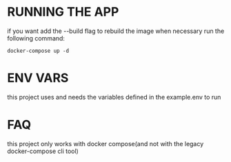 # RUNNING THE APP
if you want add the --build flag to rebuild the image when necessary
run the following command:
```
docker-compose up -d
```

# ENV VARS
this project uses and needs the variables defined in the example.env to run


# FAQ
this project only works with docker compose(and not with the legacy docker-compose cli tool)
